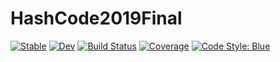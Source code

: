 # HashCode2019Final

[![Stable](https://img.shields.io/badge/docs-stable-blue.svg)](https://gdalle.github.io/HashCode2019Final.jl/stable/)
[![Dev](https://img.shields.io/badge/docs-dev-blue.svg)](https://gdalle.github.io/HashCode2019Final.jl/dev/)
[![Build Status](https://github.com/gdalle/HashCode2019Final.jl/actions/workflows/CI.yml/badge.svg?branch=main)](https://github.com/gdalle/HashCode2019Final.jl/actions/workflows/CI.yml?query=branch%3Amain)
[![Coverage](https://codecov.io/gh/gdalle/HashCode2019Final.jl/branch/main/graph/badge.svg)](https://codecov.io/gh/gdalle/HashCode2019Final.jl)
[![Code Style: Blue](https://img.shields.io/badge/code%20style-blue-4495d1.svg)](https://github.com/invenia/BlueStyle)
